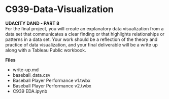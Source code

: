 # C939-Data-Visualization  

**UDACITY DAND - PART 8**  
For the final project, you will create an explanatory data visualization from a data set that communicates a clear finding or that highlights relationships or patterns in a data set. Your work should be a reflection of the theory and practice of data visualization, and your final deliverable will be a write up along with a Tableau Public workbook.


**Files**  

* write-up.md  
* baseball_data.csv  
* Baseball Player Performance v1.twbx  
* Baseball Player Performance v2.twbx  
* C939 EDA.ipynb  

